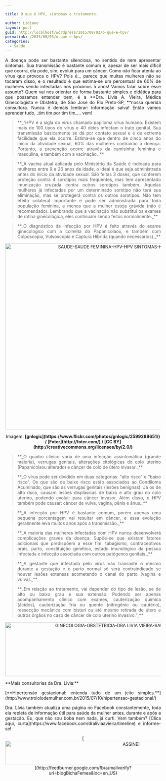 ```yaml
---

title: O que é HPV, sintomas e tratamento.

author: Lidiane
layout: post
guid: http://localhost/wordpress/2015/08/03/o-que-e-hpv/
permalink: /2015/08/03/o-que-e-hpv/
categories:
  - Saúde
---
```

<p align="justify">
  A doença pode ser bastante silenciosa, no sentido de nem apresentar sintomas. Sua transmissão é bastante comum e, apesar de ser mais difícil que ocorra, ela pode, sim, evoluir para um câncer. Como não ficar atenta ao vírus que provoca o HPV? Pois é… parece que muitas mulheres não se tocaram disso, e o resultado é que estima-se um percentual de 60% de mulheres sendo infectadas nos próximos 5 anos! Vamos falar sobre esse assunto? Quem vai nos orientar de forma bastante simples e didática para que possamos entender bem, é a **Dra. Lívia A. Vieira, Médica Ginecologista e Obstetra, de São José do Rio Preto-SP, **nossa querida consultora. Nunca é demais lembrar: informação salva! Então vamos aprender tudo, _tim tim por tim tim_… vem!
</p>

> <p align="justify">
>   **_“HPV é a sigla do vírus chamado papiloma vírus humano. Existem mais de 100 tipos do vírus e 40 deles infectam o trato genital. Sua transmissão basicamente se dá por contato sexual e é de extrema facilidade que ela ocorre. Estima-se que dentro de cinco anos do início da atividade sexual, 60% das mulheres contrairão a doença. Portanto, a prevenção ocorre através da camisinha feminina e masculina, e também com a vacinação._**
> </p>

> <p align="justify">
>   **_A vacina atual aplicada pelo Ministério da Saúde é indicada para mulheres entre 9 e 26 anos de idade, o ideal é que seja administrada antes do início da atividade sexual. São feitas 3 doses, que conferem proteção contra 4 sorotipos mais frequentes, mas tem apresentado imunização cruzada contra outros sorotipos também. Aquelas mulheres já infectadas por um determinado sorotipo não terá sua eliminação, mas se protegerá contra os outros sorotipos. Não tem efeito colateral importante e pode ser administrada para toda população feminina, a menos que a mulher esteja grávida (não é recomendado). Lembrando que a vacinação não substitui os exames de rotina ginecológica, eles continuam sendo feitos normalmente._**
> </p>

> <p align="justify">
>   **_O diagnóstico da infecção por HPV é feito através do exame ginecológico com a colheita do Papanicolaou, e também com Colposcopia, Vulvoscopia e Captura Híbrida (quando necessários)._**
> </p>

<p align="center">
  <a href="http://www.trololodemulher.com.br/blog/wp-content/uploads/2015/07/SAUDE-SAUDE-FEMININA-HPV-HPV-SINTOMAS-HPV-TRATAMENTO2.jpg"><img class="alignnone size-full wp-image-11235" src="http://www.trololodemulher.com.br/blog/wp-content/uploads/2015/07/SAUDE-SAUDE-FEMININA-HPV-HPV-SINTOMAS-HPV-TRATAMENTO2.jpg" alt="SAUDE-SAUDE FEMININA-HPV-HPV SINTOMAS-HPV TRATAMENTO[2]" width="800" height="600" /></a>
</p>

<p align="center">
  Imagem: <b>[gnlogic](https://www.flickr.com/photos/gnlogic/2599288651/)  / [Foter](http://foter.com/)  / [CC BY](http://creativecommons.org/licenses/by/2.0/) </b>
</p>

> <p align="justify">
>   **_O quadro clínico varia de uma infecção assintomática (grande maioria), verrugas genitais, alterações citológicas do colo uterino (Papanicolaou alterado) e câncer de colo de útero invasor._**
> </p>

> <p align="justify">
>   **_O vírus pode ser dividido em duas categorias: “alto risco” e “baixo risco”. Os que são de baixo risco estão associados ao Condiloma Acuminado, que são as verrugas genitais (lesões benignas). Já os de alto risco, causam lesões displásicas de baixo e alto grau no colo uterino, podendo evoluir para câncer invasor. Além disso, o HPV também pode causar: câncer de vulva, vagina, pênis e ânus._**
> </p>

> <p align="justify">
>   **_A infecção por HPV é bastante comum, porém apenas uma pequena porcentagem vai resultar em câncer, e essa evolução geralmente leva muitos anos após a transmissão._**
> </p>

> <p align="justify">
>   **_A maioria das mulheres infectadas com HPV nunca desenvolverá complicações graves da doença. Supõe-se que existam fatores adicionais que predispõem a esse fim: tabagismo, contraceptivos orais, parto, constituição genética, estado imunológico da pessoa infectada e infecção associada com outros patógenos genitais._**
> </p>

> <p align="justify">
>   **_A gestante que infectada pelo vírus não transmite o mesmo durante a gestação e o parto normal só será contraindicado se houver lesões extensas acometendo o canal do parto (vagina e vulva)._**
> </p>

> <p align="justify">
>   **_Em relação ao tratamento, vai depender do tipo de lesão, se de alto ou baixo grau e sua extensão. Podendo ser apenas acompanhamento clínico com exames, cauterização química (ácidos), cauterização fria ou quente (nitrogênio ou cautério), ressecção mecânica com bisturi ou até mesmo retirada de útero e outros órgãos no caso de câncer de colo uterino invasivo.”_**
> </p>

<p align="center">
  <a href="http://www.trololodemulher.com.br/blog/wp-content/uploads/2015/07/GINECOLOGIA-OBSTETRICIA-DRA-LIVIA-VIEIRA-SAO-JOSE-RIO-PRETO-SP.jpg"><img class="alignnone size-full wp-image-11096" src="http://www.trololodemulher.com.br/blog/wp-content/uploads/2015/07/GINECOLOGIA-OBSTETRICIA-DRA-LIVIA-VIEIRA-SAO-JOSE-RIO-PRETO-SP.jpg" alt="GINECOLOGIA-OBSTETRICIA-DRA LIVIA VIEIRA-SAO JOSE RIO PRETO-SP" width="800" height="174" /></a>
</p>

<p align="justify">
  **Mais consultorias da Dra. Livia:**
</p>

<p align="justify">
  [**Hipertensão gestacional: entenda tudo de um jeito simples.**](http://www.trololodemulher.com.br/2015/07/10/hipertensao-gestacional/) 
</p>

<p align="justify">
  Dra. Lívia também atualiza uma página no Facebook constantemente, toda ela repleta de informação útil para saúde da mulher antes, durante e após a gestação. Eu, que não sou boba nem nada, já curti. Vem também? [Clica aqui, curta](https://www.facebook.com/draliviaavieira/timeline)  e informe-se!
</p>

<p align="center">
  [<img class="alignnone size-full wp-image-10439" src="http://www.trololodemulher.com.br/blog/wp-content/uploads/2014/09/ASSINE.png" alt="ASSINE!" width="800" height="78" />](http://feedburner.google.com/fb/a/mailverify?uri=blogBichaFemea&loc=en_US) 
</p>

<p align="justify">